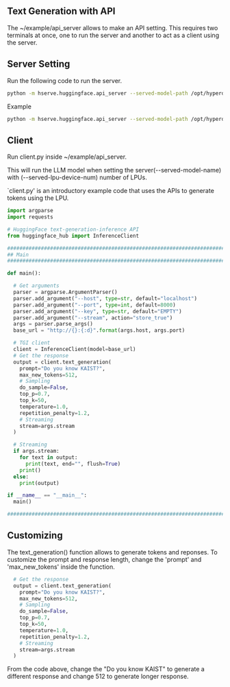## Text Generation with API

The ~/example/api_server allows to make an API setting. This requires two terminals at once, one to run the server and another to act as a client using the server.

## Server Setting

Run the following code to run the server.

```bash
python -m hserve.huggingface.api_server --served-model-path /opt/hyperdex/models --served-model-name {Hugging Face Model ID} --served-lpu-device-num {# of LPU} --served-gpu-device-num {# of GPU} --verbose
```

Example 
```bash
python -m hserve.huggingface.api_server --served-model-path /opt/hyperdex/models --served-model-name TinyLlama/TinyLlama-1.1B-Chat-v1.0 --served-lpu-device-num 1 --served-gpu-device-num 0 --verbose
```

## Client

Run client.py inside ~/example/api_server.

This will run the LLM model when setting the server(--served-model-name) with (--served-lpu-device-num) number of LPUs.

`client.py' is an introductory example code that uses the APIs to generate tokens using the LPU.
```python
import argparse
import requests

# HuggingFace text-generation-inference API
from huggingface_hub import InferenceClient

##########################################################################
## Main
##########################################################################

def main():

  # Get arguments
  parser = argparse.ArgumentParser()
  parser.add_argument("--host", type=str, default="localhost")
  parser.add_argument("--port", type=int, default=8000)
  parser.add_argument("--key", type=str, default="EMPTY")
  parser.add_argument("--stream", action="store_true")
  args = parser.parse_args()
  base_url = "http://{}:{:d}".format(args.host, args.port)

  # TGI client
  client = InferenceClient(model=base_url)
  # Get the response
  output = client.text_generation(
    prompt="Do you know KAIST?",
    max_new_tokens=512,
    # Sampling
    do_sample=False,
    top_p=0.7,
    top_k=50,
    temperature=1.0,
    repetition_penalty=1.2,
    # Streaming
    stream=args.stream
  )

  # Streaming
  if args.stream:
    for text in output:
      print(text, end="", flush=True)
    print()
  else:
    print(output)

if __name__ == "__main__":
  main()

##########################################################################
```
## Customizing

The text_generation() function allows to generate tokens and reponses. To customize the prompt and response length, change the 'prompt' and 'max_new_tokens' inside the function.

```python
  # Get the response
  output = client.text_generation(
    prompt="Do you know KAIST?",
    max_new_tokens=512,
    # Sampling
    do_sample=False,
    top_p=0.7,
    top_k=50,
    temperature=1.0,
    repetition_penalty=1.2,
    # Streaming
    stream=args.stream
  )
```
From the code above, change the "Do you know KAIST" to generate a different response and change 512 to generate longer response.